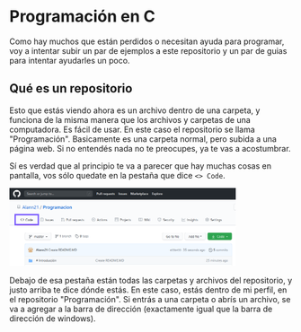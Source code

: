 # Programación en C

Como hay muchos que están perdidos o necesitan ayuda para programar, voy a intentar subir un par de ejemplos a este repositorio y un par de guias para intentar ayudarles un poco.

## Qué es un repositorio

Esto que estás viendo ahora es un archivo dentro de una carpeta, y funciona de la misma manera que los archivos y carpetas de una computadora. Es fácil de usar. En este caso el repositorio se llama "Programación". Basicamente es una carpeta normal, pero subida a una página web.
Si no entendés nada no te preocupes, ya te vas a acostumbrar.

Sí es verdad que al principio te va a parecer que hay muchas cosas en pantalla, vos sólo quedate en la pestaña que dice ` <> Code `.


<img src="/img/code.png" style="width:80%;">

Debajo de esa pestaña están todas las carpetas y archivos del repositorio, y justo arriba te dice dónde estás. En este caso, estás dentro de mi perfil, en el repositorio "Programación". Si entrás a una carpeta o abrís un archivo, se va a agregar a la barra de dirección (exactamente igual que la barra de dirección de windows). 
